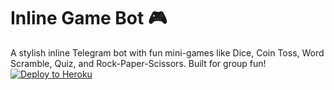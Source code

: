 # Inline Game Bot 🎮

A stylish inline Telegram bot with fun mini-games like Dice, Coin Toss, Word Scramble, Quiz, and Rock-Paper-Scissors. Built for group fun!
[![Deploy to Heroku](https://www.herokucdn.com/deploy/button.svg)](https://heroku.com/deploy?template=https://github.com/ASIFXQUEEN903/XQUEEN-GAMW-BOT)
